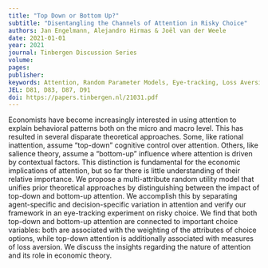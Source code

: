 ```yaml
---
title: "Top Down or Bottom Up?"
subtitle: "Disentangling the Channels of Attention in Risky Choice"
authors: Jan Engelmann, Alejandro Hirmas & Joël van der Weele
date: 2021-01-01
year: 2021
journal: Tinbergen Discussion Series
volume: 
pages: 
publisher: 
keywords: Attention, Random Parameter Models, Eye-tracking, Loss Aversion
JEL: D81, D83, D87, D91
doi: https://papers.tinbergen.nl/21031.pdf
---
```

Economists have become increasingly interested in using attention to explain behavioral patterns both on the micro and macro level. This has resulted in several disparate theoretical approaches. Some, like rational inattention, assume “top-down” cognitive control over attention. Others, like salience theory, assume a “bottom-up” influence where attention is driven by contextual factors. This distinction is fundamental for the economic implications of attention, but so far there is little understanding of their relative importance. We propose a multi-attribute random utility model that unifies prior theoretical approaches by distinguishing between the impact of top-down and bottom-up attention. We accomplish this by separating agent-specific and decision-specific variation in attention and verify our framework in an eye-tracking experiment on risky choice. We find that both top-down and bottom-up attention are connected to important choice variables: both are associated with the weighting of the attributes of choice options, while top-down attention is additionally associated with measures of loss aversion. We discuss the insights regarding the nature of attention and its role in economic theory.

